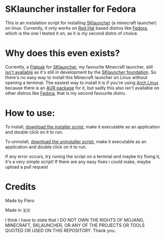 # SKlauncher installer for Fedora
This is an instalation script for installing [SKlauncher](https://skmedix.pl/) (a minecraft launcher) on linux. Currently, it only works on [Red Hat](https://www.redhat.com/en) based distros like [Fedora](https://fedoraproject.org/), which is the one I tested it on, as it is my second distro of choice.



# Why does this even exists?
Currently, a [Flatpak](https://flathub.org/) for [SKlauncher](https://skmedix.pl/), my favourite Minecraft launcher, still [isn't available](https://skmedix.pl/downloads#linux) as it's still in development by the [SKlauncher foundation](https://twitter.com/sklaunch). So there's no easy way to install this Minecraft launcher on Linux without opening a terminal. The easiest way to install it is if you're using [Arch Linux](https://archlinux.org/) because there is an [AUR package](https://aur.archlinux.org/packages/sklauncher-bin) for it, but sadly this also isn't available on other distros like [Fedora](https://fedoraproject.org/), that is my second favourite distro.



# How to use:

To install, [download the installer script](https://minhaskamal.github.io/DownGit/#/home?url=https://github.com/FlavioN001/sklauncher-installer/blob/main/Instalador%20SKlauncher.sh), make it executable as an application and double click on it to run.

To uninstall, [download the uninstaller script](https://minhaskamal.github.io/DownGit/#/home?url=https://github.com/FlavioN001/sklauncher-installer/blob/main/Desinstalar%20SKlauncher.sh), make it executable as an application and double click on it to run.

If any error occurs, try runing the script on a termnal and maybe try fixing it, it's a very simple script!
If there are any easy fixes i could make, maybe upload a pull request

# Credits
Made by Flero


Made in 🇧🇷






I think i have to state that I DO NOT OWN THE RIGHTS OF MOJANG, MINECRAFT, SKLAUNCHER, OR ANY OF THE PROJECTS OR TOOLS QUOTED OR USED ON THIS REPOSITORY. Thank you.
